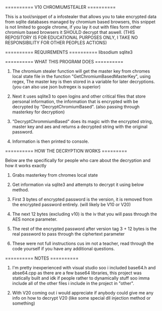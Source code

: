 ========== V10 CHROMIUMSTEALER ==========

This is a tool/snippet of a infostealer
that allows you to take encrypted data
from sqlite databases managed by chromium
based browsers, this snippet is not 
limited to google chrome, if you lay it
out with files form other chromium based
browsers it SHOULD decrypt that aswell.
(THIS REPOSITORY IS FOR EDUCATIONAL PURPOSES ONLY,
I TAKE NO RESPONSIBILITY FOR OTHER PEOPLES ACTIONS)


========== REQUIREMENTS ==========
libsodium
sqlite3


========== WHAT THIS PROGRAM DOES ==========

1. The chromium stealer function will get the
master key from chromes local state file in the
function "GetChromiumBasedMasterKey", using regex,
The master key is then stored in a variable
for later decryptions. (you can also use json
butregex is superior)

3. Next it uses sqlite3 to open logins and other
critical files that store personal information,
the information that is encrypted with be
decrypted by "DecryptChromiumBased". (also passing
through masterkey for decryption)

4. "DecryptChrommiumBased" does its  magic with the
encrypted string, master key and aes and returns
a decrypted string with the original password.

5. Information is then printed to console.


========== HOW THE DECRYPTION WORKS =========

Below are the specifically for people who care 
about the decryption and how it works exactly

1. Grabs masterkey from chromes local state
  
2. Get information via sqlite3 and attempts
to decrypt it using below method.

3. First 3 bytes of encrypted password is the
version, it is removed from the encrypted
password entirely. (will likely be V10 or V20)

4. The next 12 bytes (excluding v10) is the iv
that you will pass through the AES nonce
parameter.

5. The rest of the encrypted password after version
tag 3 + 12 bytes is the real password to pass through
the ciphertext parameter

6. These were not full instructions cus im not a teacher,
read through the code yourself if you have any additional
questions.

========== NOTES ==========

1. I'm pretty inexperienced with visual
studio soo i included base64.h and abse64.cpp
as there are a few base64 libraries, this project
was statically built and idk if people rather to
dynamically stuff soo imma include all of the
other files i include in the project in "other".

3. With V20 coming out i would appreciate if anybody could give me any info on how to decrypt V20
(like some special dll injection method or something)
